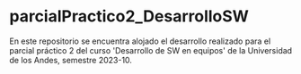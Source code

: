 # parcialPractico2_DesarrolloSW
En este repositorio se encuentra alojado el desarrollo realizado para el parcial práctico 2 del curso 'Desarrollo de SW en equipos' de la Universidad de los Andes, semestre 2023-10.
